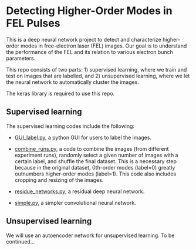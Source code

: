 # Detecting Higher-Order Modes in FEL Pulses
This is a deep neural network project to detect and characterize 
higher-order modes in free-electron laser (FEL) images. Our goal
is to understand the performance of the FEL and its relation to 
various electron bunch parameters.

This repo consists of two parts: 1) supervised learning, where
we train and test on images that are labelled, and 2) unsupervised 
learning, where we let the neural network to automatically cluster
the images.

The keras library is required to use this repo.

## Supervised learning
The supervised learning codes include the following:

* [GUI_label.py](GUI_label.py), a python GUI for users to label the images.

* [combine_runs.py](combine_runs.py), a code to combine the images (from different
experiment runs), randomly select a given number of images with 
a certain label, and shuffle the final dataset. This is a necessary
step because in the original dataset, 0th-order modes (label=0)
greatly outnumbers higher-order modes (label=1).
This code also includes cropping and resizing of the images.

* [residue_networks.py](residue_networks.py), a residual deep neural network.

* [simple.py](simple.py), a simpler convolutional neural network.

## Unsupervised learning
We will use an autoencoder network for unsupervised learning.
To be continued...
